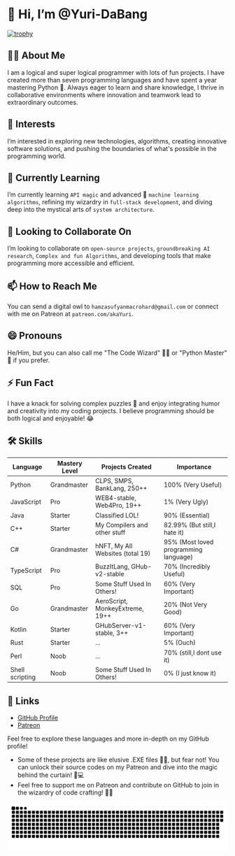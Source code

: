 # 👋 Hi, I’m @Yuri-DaBang

[![trophy](https://github-profile-trophy.vercel.app/?username=Yuri-DaBang&title=Stars,Followers,Commits,Repositories,MultipleLang,PullRequest&theme=onedark)](https://github.com/ryo-ma/github-profile-trophy)
  

## 🧑‍💻 About Me
I am a logical and super logical programmer with lots of fun projects. I have created more than seven programming languages and have spent a year mastering Python 🐍. Always eager to learn and share knowledge, I thrive in collaborative environments where innovation and teamwork lead to extraordinary outcomes.

## 👀 Interests
I’m interested in exploring new technologies, algorithms, creating innovative software solutions, and pushing the boundaries of what's possible in the programming world.

## 🌱 Currently Learning
I’m currently learning `API magic` and advanced 🧠 `machine learning algorithms`, refining my wizardry in `full-stack development`, and diving deep into the mystical arts of `system architecture`.

## 💞️ Looking to Collaborate On
I’m looking to collaborate on `open-source projects`, `groundbreaking AI research`, `Complex and fun Algorithms`, and developing tools that make programming more accessible and efficient.

## 📫 How to Reach Me
You can send a digital owl to `hamzasufyanmacrohard@gmail.com` or connect with me on Patreon at `patreon.com/akaYuri`.

## 😄 Pronouns
He/Him, but you can also call me "The Code Wizard" 🧙‍♂️ or "Python Master" 🐍 if you prefer.

## ⚡ Fun Fact
I have a knack for solving complex puzzles 🧩 and enjoy integrating humor and creativity into my coding projects. I believe programming should be both logical and enjoyable! 😂

## 🛠️ Skills

| Language         | Mastery Level                 | Projects Created              | Importance                 |
|------------------|-------------------------------|-------------------------------|----------------------------|
| Python           | Grandmaster                   | CLPS, SMPS, BankLang, 250++   | 100% (Very Useful)         |
| JavaScript       | Pro                           | WEB4-stable, Web4Pro, 19++    | 1% (Very Ugly)             |
| Java             | Starter                       | Classified LOL!               | 90% (Essential)            |
| C++              | Starter                       | My Compilers and other stuff  | 82.99% (But still,I hate it)  |
| C#               | Grandmaster                   | hNFT, My All Websites (total 19) | 95% (Most loved programming language)  |
| TypeScript       | Pro                           | BuzzItLang, GHub-v2-stable    | 70% (Incredibly Useful)    |
| SQL              | Pro                           | Some Stuff Used In Others!    | 60% (Very Important)       |
| Go               | Grandmaster                   | AeroScript, MonkeyExtreme, 19++| 20% (Not Very Good)        |
| Kotlin           | Starter                       | GHubServer-v1-stable, 3++     | 60% (Very Important)       |
| Rust             | Starter                       | ...                           | 5% (Ouch)                  |
| Perl             | Noob                          | ...                           | 70% (still,I dont use it)               |
| Shell scripting  | Noob                          | Some Stuff Used In Others!    | 0% (I just know it)        |

## 🔗 Links
- [GitHub Profile](https://github.com/Yuri-DaBang)
- [Patreon](https://patreon.com/akaYuri)
  

Feel free to explore these languages and more in-depth on my GitHub profile!

- Some of these projects are like elusive .EXE files 🕵️‍♂️, but fear not! You can unlock their source codes on my Patreon and dive into the magic behind the curtain! 🎩💻
- Feel free to support me on Patreon and contribute on GitHub to join in the wizardry of code crafting! 🔮🚀

<p align="center">
 <img width="1000" src="assets/github-snake.svg" alt="snake"/>
</p>


<!---
Yuri-DaBang/Yuri-DaBang is a ✨ special ✨ repository because its `README.md` (this file) appears on your GitHub profile.
You can click the Preview link to take a look at your changes.
--->
